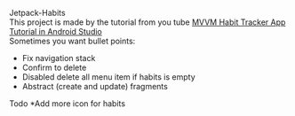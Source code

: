 Jetpack-Habits  
This project is made by the tutorial from you tube
[MVVM Habit Tracker App Tutorial in Android Studio](https://www.youtube.com/watch?v=xyzzokLRcCI&list=PL4KX3oEgJcfePcsnutail4YmQqH3pJp8f)  
Sometimes you want bullet points:

- Fix navigation stack
- Confirm to delete
- Disabled delete all menu item if habits is empty
- Abstract (create and update) fragments

Todo
*Add more icon for habits